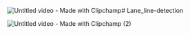 ![Untitled video - Made with Clipchamp](https://github.com/user-attachments/assets/70c7b096-6e64-4f92-b804-5d8771694e95)# Lane_line-detection


![Untitled video - Made with Clipchamp (2)](https://github.com/user-attachments/assets/b10b2ca2-6346-492d-9675-ad71062a7fe8)


